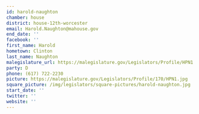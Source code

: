 ```yaml
---
id: harold-naughton
chamber: house
district: house-12th-worcester
email: Harold.Naughton@mahouse.gov
end_date: ''
facebook: ''
first_name: Harold
hometown: Clinton
last_name: Naughton
malegislature_url: https://malegislature.gov/Legislators/Profile/HPN1
party: D
phone: (617) 722-2230
picture: https://malegislature.gov/Legislators/Profile/170/HPN1.jpg
square_picture: /img/legislators/square-pictures/harold-naughton.jpg
start_date: ''
twitter: ''
website: ''
---
```

